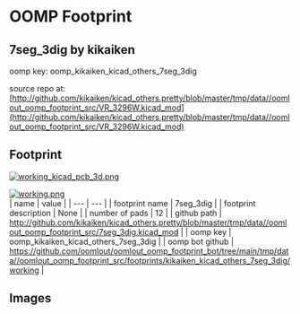 # OOMP Footprint  
## 7seg_3dig  by kikaiken  
  
oomp key: oomp_kikaiken_kicad_others_7seg_3dig  
  
source repo at: [http://github.com/kikaiken/kicad_others.pretty/blob/master/tmp/data//oomlout_oomp_footprint_src/VR_3296W.kicad_mod](http://github.com/kikaiken/kicad_others.pretty/blob/master/tmp/data//oomlout_oomp_footprint_src/VR_3296W.kicad_mod)  
## Footprint  
  
[![working_kicad_pcb_3d.png](working_kicad_pcb_3d_600.png)](working_kicad_pcb_3d.png)  
  
[![working.png](working_600.png)](working.png)  
| name | value | 
| --- | --- | 
| footprint name | 7seg_3dig | 
| footprint description | None | 
| number of pads | 12 | 
| github path | http://github.com/kikaiken/kicad_others.pretty/blob/master/tmp/data//oomlout_oomp_footprint_src/7seg_3dig.kicad_mod | 
| oomp key | oomp_kikaiken_kicad_others_7seg_3dig | 
| oomp bot github | https://github.com/oomlout/oomlout_oomp_footprint_bot/tree/main/tmp/data//oomlout_oomp_footprint_src/footprints/kikaiken_kicad_others_7seg_3dig/working | 
## Images  
